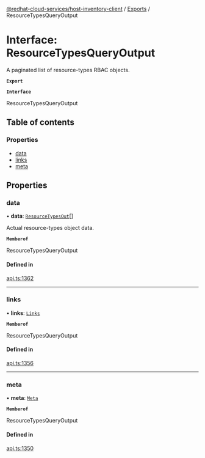 [@redhat-cloud-services/host-inventory-client](../README.md) / [Exports](../modules.md) / ResourceTypesQueryOutput

# Interface: ResourceTypesQueryOutput

A paginated list of resource-types RBAC objects.

**`Export`**

**`Interface`**

ResourceTypesQueryOutput

## Table of contents

### Properties

- [data](ResourceTypesQueryOutput.md#data)
- [links](ResourceTypesQueryOutput.md#links)
- [meta](ResourceTypesQueryOutput.md#meta)

## Properties

### data

• **data**: [`ResourceTypesOut`](ResourceTypesOut.md)[]

Actual resource-types object data.

**`Memberof`**

ResourceTypesQueryOutput

#### Defined in

[api.ts:1362](https://github.com/RedHatInsights/javascript-clients/blob/master/packages/host-inventory/api.ts#L1362)

___

### links

• **links**: [`Links`](Links.md)

**`Memberof`**

ResourceTypesQueryOutput

#### Defined in

[api.ts:1356](https://github.com/RedHatInsights/javascript-clients/blob/master/packages/host-inventory/api.ts#L1356)

___

### meta

• **meta**: [`Meta`](Meta.md)

**`Memberof`**

ResourceTypesQueryOutput

#### Defined in

[api.ts:1350](https://github.com/RedHatInsights/javascript-clients/blob/master/packages/host-inventory/api.ts#L1350)
